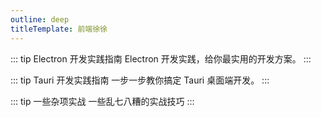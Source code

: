```yaml
---
outline: deep
titleTemplate: 前端徐徐
---
```


::: tip Electron 开发实践指南
Electron 开发实践，给你最实用的开发方案。
:::

::: tip Tauri 开发实践指南
一步一步教你搞定 Tauri 桌面端开发。
:::

::: tip 一些杂项实战
一些乱七八糟的实战技巧
:::

